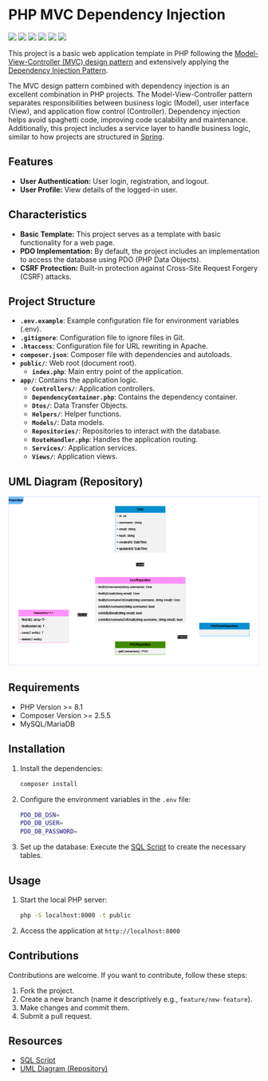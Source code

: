 # PHP MVC Dependency Injection

[![](https://img.shields.io/badge/PHP-777BB4?style=for-the-badge&logo=php&logoColor=white)](https://www.php.net/)
[![](https://img.shields.io/badge/Apache-D22128?style=for-the-badge&logo=Apache&logoColor=white)](https://httpd.apache.org/)
[![](https://img.shields.io/badge/MariaDB-003545?style=for-the-badge&logo=mariadb&logoColor=white)](https://mariadb.org/)
[![](https://img.shields.io/badge/Composer-885630?style=for-the-badge&logo=Composer&logoColor=white)](https://getcomposer.org/)
[![](https://img.shields.io/badge/GIT-E44C30?style=for-the-badge&logo=git&logoColor=white)](https://git-scm.com/)
[![](https://img.shields.io/badge/GitHub-100000?style=for-the-badge&logo=github&logoColor=white)](https://github.com/)

This project is a basic web application template in PHP following the [Model-View-Controller (MVC) design pattern](https://en.wikipedia.org/wiki/Model%E2%80%93view%E2%80%93controller) and extensively applying the [Dependency Injection Pattern](https://en.wikipedia.org/wiki/Dependency_injection).

The MVC design pattern combined with dependency injection is an excellent combination in PHP projects. The Model-View-Controller pattern separates responsibilities between business logic (Model), user interface (View), and application flow control (Controller). Dependency injection helps avoid spaghetti code, improving code scalability and maintenance. Additionally, this project includes a service layer to handle business logic, similar to how projects are structured in [Spring](https://spring.io/).

## Features

- **User Authentication:** User login, registration, and logout.
- **User Profile:** View details of the logged-in user.

## Characteristics

- **Basic Template:** This project serves as a template with basic functionality for a web page.
- **PDO Implementation:** By default, the project includes an implementation to access the database using PDO (PHP Data Objects).
- **CSRF Protection:** Built-in protection against Cross-Site Request Forgery (CSRF) attacks.

## Project Structure

- **`.env.example`**: Example configuration file for environment variables (.env).
- **`.gitignore`**: Configuration file to ignore files in Git.
- **`.htaccess`**: Configuration file for URL rewriting in Apache.
- **`composer.json`**: Composer file with dependencies and autoloads.
- **`public/`**: Web root (document root).
  - **`index.php`**: Main entry point of the application.
- **`app/`**: Contains the application logic.
  - **`Controllers/`**: Application controllers.
  - **`DependencyContainer.php`**: Contains the dependency container.
  - **`Dtos/`**: Data Transfer Objects.
  - **`Helpers/`**: Helper functions.
  - **`Models/`**: Data models.
  - **`Repositories/`**: Repositories to interact with the database.
  - **`RouteHandler.php`**: Handles the application routing.
  - **`Services/`**: Application services.
  - **`Views/`**: Application views.

## UML Diagram (Repository)

![](./resources/php-mvc-repository.png)

## Requirements

- PHP Version >= 8.1
- Composer Version >= 2.5.5
- MySQL/MariaDB

## Installation


1. Install the dependencies:
   ```bash
   composer install
   ```
2. Configure the environment variables in the `.env` file:
   ```bash
   PDO_DB_DSN=
   PDO_DB_USER=
   PDO_DB_PASSWORD=
   ```
3. Set up the database:
   Execute the [SQL Script](./resources/php-mvc.sql) to create the necessary tables.

## Usage

1. Start the local PHP server:
   ```bash
   php -S localhost:8000 -t public
   ```
2. Access the application at `http://localhost:8000`

## Contributions

Contributions are welcome. If you want to contribute, follow these steps:

1. Fork the project.
2. Create a new branch (name it descriptively e.g., `feature/new-feature`).
3. Make changes and commit them.
4. Submit a pull request.

## Resources

- [SQL Script](./resources/migrations.sql)
- [UML Diagram (Repository)](./resources/illustration.png)
